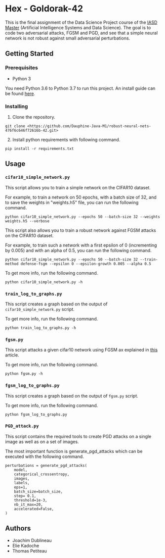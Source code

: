 # Hex - Goldorak-42

This is the final assignment of the Data Science Project course of the [IASD Master](https://www.lamsade.dauphine.fr/wp/iasd/en/) (Artificial Intelligence Systems and Data Science). The goal is to code two adversarial attacks, FGSM and PGD, and see that a simple neural network is not robust against small adversarial perturbations.

## Getting Started

### Prerequisites

* Python 3

You need Python 3.6 to Python 3.7 to run this project. An install guide can be found [here](https://wiki.python.org/moin/BeginnersGuide/Download).

### Installing

1) Clone the repository.

```
git clone <https://github.com/Dauphine-Java-M1/robust-neural-nets-476f6c646f72616b-42.git>
```

2) Install python requirements with following command.

```
pip install -r requirements.txt
```

## Usage

### `cifar10_simple_network.py`

This script allows you to train a simple network on the CIFAR10 dataset.

For example, to train a network on 50 epochs, with a batch size of 32, and to save the weights in "weights.h5" file, you can run the following command.

```
python cifar10_simple_network.py --epochs 50 --batch-size 32 --weights weights.h5 --verbose
```

This script also allows you to train a robust network against FGSM attacks on the CIFAR10 dataset.

For example, to train such a network with a first epsilon of 0 (incrementing by 0.005) and with an alpha of 0.5, you can run the following command.

```
python cifar10_simple_network.py --epochs 50 --batch-size 32 --train-method defense-fsgm --epsilon 0 --epsilon-growth 0.005 --alpha 0.5
```

To get more info, run the following command.

```
python cifar10_simple_network.py -h
```

### `train_log_to_graphs.py`

This script creates a graph based on the output of `cifar10_simple_network.py` script.

To get more info, run the following command.

```
python train_log_to_graphs.py -h
```

### `fgsm.py`

This script attacks a given cifar10 network using FGSM ax explained in [this](https://arxiv.org/abs/1412.6572) article.

To get more info, run the following command.

```
python fgsm.py -h
```

### `fgsm_log_to_graphs.py`

This script creates a graph based on the output of `fgsm.py` script.

To get more info, run the following command.

```
python fgsm_log_to_graphs.py
```

### `PGD_attack.py`

This script contains the required tools to create PGD attacks on a single image as well as on a set of images.

The most important function is generate_pgd_attacks which can be executed with the following command.

```
perturbations = generate_pgd_attacks(
    model,
    categorical_crossentropy,
    images,
    labels,
    eps=1,
    batch_size=batch_size,
    step= 0.1,
    threshold=1e-3,
    nb_it_max=20,
    accelerated=False,
)
```

## Authors

* Joachim Dublineau
* Elie Kadoche
* Thomas Petiteau
